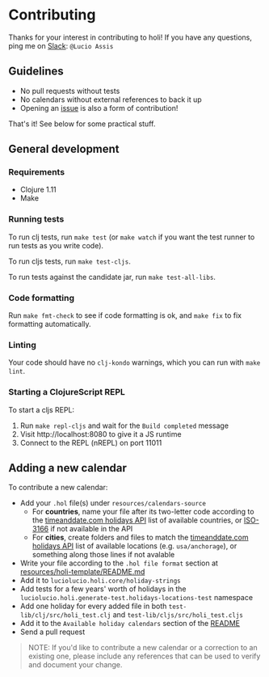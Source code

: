 # Contributing

Thanks for your interest in contributing to holi! If you have any questions, ping me on [Slack](http://clojurians.slack.com): `@Lucio Assis`

## Guidelines

* No pull requests without tests
* No calendars without external references to back it up
* Opening an [issue](https://github.com/luciolucio/holi/issues) is also a form of contribution!

That's it! See below for some practical stuff.

## General development

### Requirements

* Clojure 1.11
* Make

### Running tests

To run clj tests, run `make test` (or `make watch` if you want the test runner to run tests as you write code).

To run cljs tests, run `make test-cljs`.

To run tests against the candidate jar, run `make test-all-libs`.

### Code formatting

Run `make fmt-check` to see if code formatting is ok, and `make fix` to fix formatting automatically.

### Linting

Your code should have no `clj-kondo` warnings, which you can run with `make lint`.

### Starting a ClojureScript REPL
To start a cljs REPL:

1. Run `make repl-cljs` and wait for the `Build completed` message
2. Visit http://localhost:8080 to give it a JS runtime
3. Connect to the REPL (nREPL) on port 11011

## Adding a new calendar

To contribute a new calendar:

* Add your `.hol` file(s) under `resources/calendars-source`
  * For **countries**, name your file after its two-letter code according to the [timeanddate.com holidays API](https://dev.timeanddate.com/docs/available-countries) list of available countries, or [ISO-3166](https://en.wikipedia.org/wiki/ISO_3166-1_alpha-2) if not available in the API
  * For **cities**, create folders and files to match the [timeanddate.com holidays API](https://dev.timeanddate.com/docs/available-locations) list of available locations (e.g. `usa/anchorage`), or something along those lines if not avalable
* Write your file according to the `.hol file format` section at [resources/holi-template/README.md](resources/holi-template/README.md#hol-file-format)
* Add it to `luciolucio.holi.core/holiday-strings`
* Add tests for a few years' worth of holidays in the `luciolucio.holi.generate-test.holidays-locations-test` namespace
* Add one holiday for every added file in both `test-lib/clj/src/holi_test.clj` and `test-lib/cljs/src/holi_test.cljs`
* Add it to the `Available holiday calendars` section of the [README](README.md#available-holiday-calendars)
* Send a pull request

> NOTE: If you'd like to contribute a new calendar or a correction to an existing one, please
include any references that can be used to verify and document your change.
